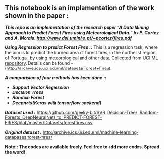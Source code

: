 ##  This notebook is an implementation of the work shown in the paper :

***This repo is an implementation of the research paper "A Data Mining Approach to Predict Forest Fires using Meteorological Data." by P. Cortez and A. Morais. http://www.dsi.uminho.pt/~pcortez/fires.pdf***


***Using Regression to predict Forest Fires ::*** 
This is a regression task, where the aim is to predict the burned area of forest fires, in the northeast region of Portugal, by using meteorological and other data. 
Collected from [UCI ML repository](http://archive.ics.uci.edu/ml/index.php). Details can be found -  (http://archive.ics.uci.edu/ml/datasets/Forest+Fires).

***A comparision of four methods has been done ::***

* ***Support Vector Regression***
* ***Decision Trees***
* ***Random Forest***
* ***Deepnets(Keras with tensorflow backend)***

***Dataset used :***
https://github.com/geeky-bit/SVR_Decision-Trees_Random-Forests_DeepNeuralNets_to_PREDICT-FOREST-FIRES/blob/master/Datasets/forestfires.csv

***Original dataset :***
http://archive.ics.uci.edu/ml/machine-learning-databases/forest-fires/


**Note:: The codes are available freely. Feel free to add more codes. Spread the word!**
